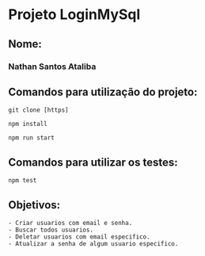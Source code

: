 # Projeto LoginMySql

## Nome:

### Nathan Santos Ataliba

## Comandos para utilização do projeto:
````git clone [https]````

````npm install````

````npm run start````

## Comandos para utilizar os testes:
````npm test````

## Objetivos:
    - Criar usuarios com email e senha.
    - Buscar todos usuarios.
    - Deletar usuarios com email especifico.
    - Atualizar a senha de algum usuario especifico.



